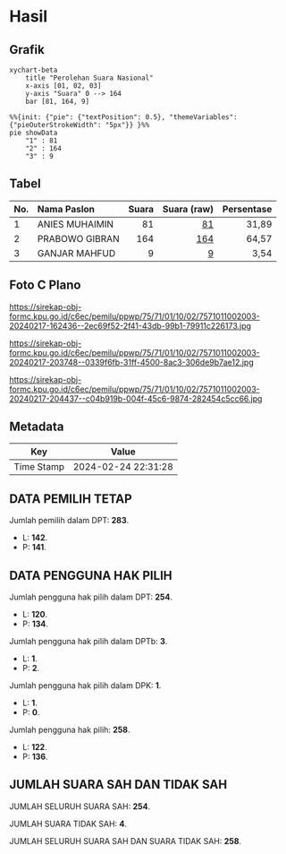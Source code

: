 # Hasil

## Grafik

```mermaid
xychart-beta
    title "Perolehan Suara Nasional"
    x-axis [01, 02, 03]
    y-axis "Suara" 0 --> 164
    bar [81, 164, 9]
```

```mermaid
%%{init: {"pie": {"textPosition": 0.5}, "themeVariables": {"pieOuterStrokeWidth": "5px"}} }%%
pie showData
    "1" : 81
    "2" : 164
    "3" : 9
```

## Tabel

| No. | Nama Paslon    | Suara | Suara (raw) | Persentase |
|:--- |:-------------- | -----:| -----------:| ----------:|
| 1   | ANIES MUHAIMIN | 81    | [81][p-1]   | 31,89      |
| 2   | PRABOWO GIBRAN | 164   | [164][p-2]  | 64,57      |
| 3   | GANJAR MAHFUD  | 9     | [9][p-3]    | 3,54       |


[p-1]: https://github.com/gigit-pemilu/pemilu-2024/blob/main/pilpres/hitung-suara/sub/75-gorontalo/sub/71-kota-gorontalo/sub/01-kota-barat/sub/1002-lekobalo/sub/003-tps/sub/paslon-1.txt
[p-2]: https://github.com/gigit-pemilu/pemilu-2024/blob/main/pilpres/hitung-suara/sub/75-gorontalo/sub/71-kota-gorontalo/sub/01-kota-barat/sub/1002-lekobalo/sub/003-tps/sub/paslon-2.txt
[p-3]: https://github.com/gigit-pemilu/pemilu-2024/blob/main/pilpres/hitung-suara/sub/75-gorontalo/sub/71-kota-gorontalo/sub/01-kota-barat/sub/1002-lekobalo/sub/003-tps/sub/paslon-3.txt

## Foto C Plano

https://sirekap-obj-formc.kpu.go.id/c6ec/pemilu/ppwp/75/71/01/10/02/7571011002003-20240217-162436--2ec69f52-2f41-43db-99b1-79911c226173.jpg

https://sirekap-obj-formc.kpu.go.id/c6ec/pemilu/ppwp/75/71/01/10/02/7571011002003-20240217-203748--0339f6fb-31ff-4500-8ac3-306de9b7ae12.jpg

https://sirekap-obj-formc.kpu.go.id/c6ec/pemilu/ppwp/75/71/01/10/02/7571011002003-20240217-204437--c04b919b-004f-45c6-9874-282454c5cc66.jpg


## Metadata

| Key        | Value               |
| ---------- | ------------------- |
| Time Stamp | 2024-02-24 22:31:28 |


## DATA PEMILIH TETAP

Jumlah pemilih dalam DPT: **283**.
 * L: **142**.
 * P: **141**.

## DATA PENGGUNA HAK PILIH

Jumlah pengguna hak pilih dalam DPT: **254**.
 * L: **120**.
 * P: **134**.

Jumlah pengguna hak pilih dalam DPTb: **3**.
 * L: **1**.
 * P: **2**.

Jumlah pengguna hak pilih dalam DPK: **1**.
 * L: **1**.
 * P: **0**.

Jumlah pengguna hak pilih: **258**.
 * L: **122**.
 * P: **136**.

## JUMLAH SUARA SAH DAN TIDAK SAH

JUMLAH SELURUH SUARA SAH: **254**.

JUMLAH SUARA TIDAK SAH: **4**.

JUMLAH SELURUH SUARA SAH DAN SUARA TIDAK SAH: **258**.



